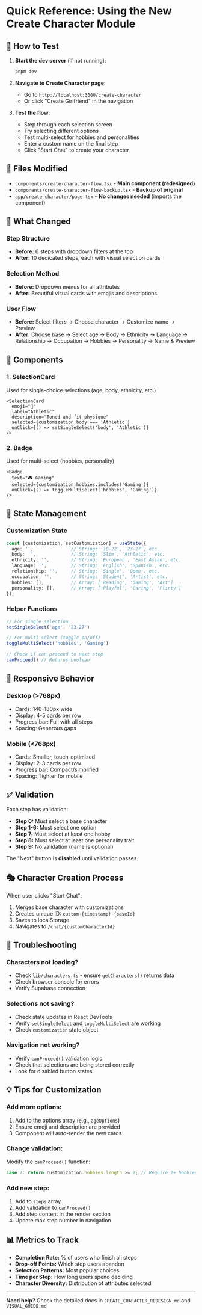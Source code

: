 # Quick Reference: Using the New Create Character Module

## 🚀 How to Test

1. **Start the dev server** (if not running):
   ```bash
   pnpm dev
   ```

2. **Navigate to Create Character page**:
   - Go to `http://localhost:3000/create-character`
   - Or click "Create Girlfriend" in the navigation

3. **Test the flow**:
   - Step through each selection screen
   - Try selecting different options
   - Test multi-select for hobbies and personalities
   - Enter a custom name on the final step
   - Click "Start Chat" to create your character

## 📁 Files Modified

- `components/create-character-flow.tsx` - **Main component (redesigned)**
- `components/create-character-flow-backup.tsx` - **Backup of original**
- `app/create-character/page.tsx` - **No changes needed** (imports the component)

## 🎯 What Changed

### Step Structure
- **Before:** 6 steps with dropdown filters at the top
- **After:** 10 dedicated steps, each with visual selection cards

### Selection Method
- **Before:** Dropdown menus for all attributes
- **After:** Beautiful visual cards with emojis and descriptions

### User Flow
- **Before:** Select filters → Choose character → Customize name → Preview
- **After:** Choose base → Select age → Body → Ethnicity → Language → Relationship → Occupation → Hobbies → Personality → Name & Preview

## 🎨 Components

### 1. SelectionCard
Used for single-choice selections (age, body, ethnicity, etc.)
```tsx
<SelectionCard
  emoji="💪"
  label="Athletic"
  description="Toned and fit physique"
  selected={customization.body === 'Athletic'}
  onClick={() => setSingleSelect('body', 'Athletic')}
/>
```

### 2. Badge
Used for multi-select (hobbies, personality)
```tsx
<Badge
  text="🎮 Gaming"
  selected={customization.hobbies.includes('Gaming')}
  onClick={() => toggleMultiSelect('hobbies', 'Gaming')}
/>
```

## 🔧 State Management

### Customization State
```typescript
const [customization, setCustomization] = useState({
  age: '',              // String: '18-22', '23-27', etc.
  body: '',             // String: 'Slim', 'Athletic', etc.
  ethnicity: '',        // String: 'European', 'East Asian', etc.
  language: '',         // String: 'English', 'Spanish', etc.
  relationship: '',     // String: 'Single', 'Open', etc.
  occupation: '',       // String: 'Student', 'Artist', etc.
  hobbies: [],          // Array: ['Reading', 'Gaming', 'Art']
  personality: [],      // Array: ['Playful', 'Caring', 'Flirty']
});
```

### Helper Functions
```typescript
// For single selection
setSingleSelect('age', '23-27')

// For multi-select (toggle on/off)
toggleMultiSelect('hobbies', 'Gaming')

// Check if can proceed to next step
canProceed() // Returns boolean
```

## 📱 Responsive Behavior

### Desktop (>768px)
- Cards: 140-180px wide
- Display: 4-5 cards per row
- Progress bar: Full with all steps
- Spacing: Generous gaps

### Mobile (<768px)
- Cards: Smaller, touch-optimized
- Display: 2-3 cards per row
- Progress bar: Compact/simplified
- Spacing: Tighter for mobile

## ✅ Validation

Each step has validation:
- **Step 0:** Must select a base character
- **Step 1-6:** Must select one option
- **Step 7:** Must select at least one hobby
- **Step 8:** Must select at least one personality trait
- **Step 9:** No validation (name is optional)

The "Next" button is **disabled** until validation passes.

## 🎭 Character Creation Process

When user clicks "Start Chat":
1. Merges base character with customizations
2. Creates unique ID: `custom-{timestamp}-{baseId}`
3. Saves to localStorage
4. Navigates to `/chat/{customCharacterId}`

## 🐛 Troubleshooting

### Characters not loading?
- Check `lib/characters.ts` - ensure `getCharacters()` returns data
- Check browser console for errors
- Verify Supabase connection

### Selections not saving?
- Check state updates in React DevTools
- Verify `setSingleSelect` and `toggleMultiSelect` are working
- Check `customization` state object

### Navigation not working?
- Verify `canProceed()` validation logic
- Check that selections are being stored correctly
- Look for disabled button states

## 💡 Tips for Customization

### Add more options:
1. Add to the options array (e.g., `ageOptions`)
2. Ensure emoji and description are provided
3. Component will auto-render the new cards

### Change validation:
Modify the `canProceed()` function:
```typescript
case 7: return customization.hobbies.length >= 2; // Require 2+ hobbies
```

### Add new step:
1. Add to `steps` array
2. Add validation to `canProceed()`
3. Add step content in the render section
4. Update max step number in navigation

## 📊 Metrics to Track

- **Completion Rate:** % of users who finish all steps
- **Drop-off Points:** Which step users abandon
- **Selection Patterns:** Most popular choices
- **Time per Step:** How long users spend deciding
- **Character Diversity:** Distribution of attributes selected

---

**Need help?** Check the detailed docs in `CREATE_CHARACTER_REDESIGN.md` and `VISUAL_GUIDE.md`
